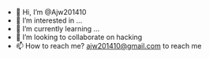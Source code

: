 - 👋 Hi, I’m @Ajw201410
- 👀 I’m interested in ...
- 🌱 I’m currently learning ...
- 💞️ I’m looking to collaborate on hacking
- 📫 How to reach me? ajw201410@gmail.com to reach me 

<!---
Ajw201410/Ajw201410 is a ✨ special ✨ repository because its `README.md` (this file) appears on your GitHub profile.
You can click the Preview link to take a look at your changes.
---> 
